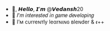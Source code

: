 - 👋, 𝙃𝙚𝙡𝙡𝙤, 𝙄’𝙢 @𝙑𝙚𝙙𝙖𝙣𝙨𝙝20
- 👀 𝐼’𝑚 𝑖𝑛𝑡𝑒𝑟𝑒𝑠𝑡𝑒𝑑 𝑖𝑛 𝑔𝑎𝑚𝑒 𝑑𝑒𝑣𝑒𝑙𝑜𝑝𝑖𝑛𝑔
- 🌱 I’м cυrreɴтly leαrɴιɴɢ вleɴder & 𝖈++


<!---
Vedansh20/Vedansh20 is a ✨ special ✨ repository because its `README.md` (this file) appears on your GitHub profile.
You can click the Preview link to take a look at your changes.
--->
